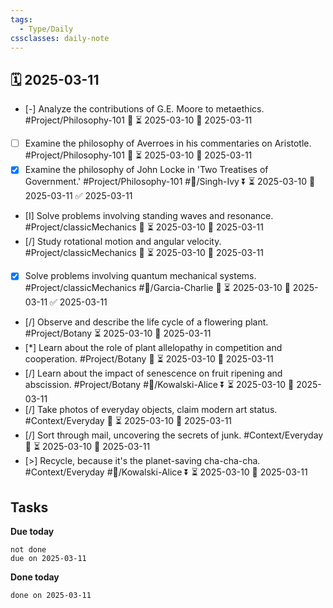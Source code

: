 ```yaml
---
tags:
  - Type/Daily
cssclasses: daily-note
---
```


## 🗓️ 2025-03-11

- [-] Analyze the contributions of G.E. Moore to metaethics. #Project/Philosophy-101 🔼 ⏳ 2025-03-10 📅 2025-03-11
- [ ] Examine the philosophy of Averroes in his commentaries on Aristotle. #Project/Philosophy-101 🔼 ⏳ 2025-03-10 📅 2025-03-11
- [x] Examine the philosophy of John Locke in 'Two Treatises of Government.' #Project/Philosophy-101 #👤/Singh-Ivy ⏬ ⏳ 2025-03-10 📅 2025-03-11 ✅ 2025-03-11
- [I] Solve problems involving standing waves and resonance. #Project/classicMechanics 🔺 ⏳ 2025-03-10 📅 2025-03-11
- [/] Study rotational motion and angular velocity. #Project/classicMechanics 🔼 ⏳ 2025-03-10 📅 2025-03-11
- [x] Solve problems involving quantum mechanical systems. #Project/classicMechanics #👤/Garcia-Charlie 🔽 ⏳ 2025-03-10 📅 2025-03-11 ✅ 2025-03-11
- [/] Observe and describe the life cycle of a flowering plant. #Project/Botany ⏳ 2025-03-10 📅 2025-03-11
- [*] Learn about the role of plant allelopathy in competition and cooperation. #Project/Botany 🔺 ⏳ 2025-03-10 📅 2025-03-11
- [/] Learn about the impact of senescence on fruit ripening and abscission. #Project/Botany #👤/Kowalski-Alice ⏬ ⏳ 2025-03-10 📅 2025-03-11
- [/] Take photos of everyday objects, claim modern art status. #Context/Everyday 🔽 ⏳ 2025-03-10 📅 2025-03-11
- [/] Sort through mail, uncovering the secrets of junk. #Context/Everyday 🔺 ⏳ 2025-03-10 📅 2025-03-11
- [>] Recycle, because it's the planet-saving cha-cha-cha. #Context/Everyday #👤/Kowalski-Alice ⏬ ⏳ 2025-03-10 📅 2025-03-11

## Tasks

**Due today**

```tasks
not done
due on 2025-03-11
```

**Done today**

```tasks
done on 2025-03-11
```
            
